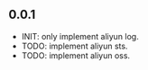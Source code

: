 ## 0.0.1

* INIT: only implement aliyun log.
* TODO: implement aliyun sts.
* TODO: implement aliyun oss.